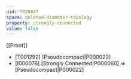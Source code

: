 ```yaml
---
uid: T020847
space: deleted-diameter-topology
property: strongly-connected
value: false
---
```

[[Proof]]

* [T001292] [Pseudocompact|P000022]
* [I000076] [Strongly Connected|P000060] => [Pseudocompact|P000022]

